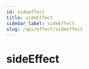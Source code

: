 ```yaml
---
id: sideeffect
title: sideEffect
sidebar_label: sideEffect
slug: /api/effect/sideeffect
---
```


# sideEffect